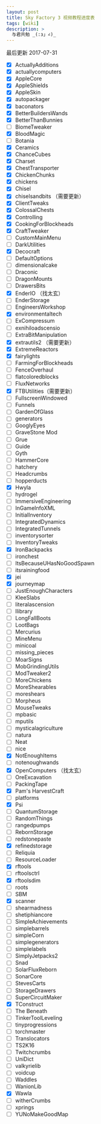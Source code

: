 ```yaml
---
layout: post
title: Sky Factory 3 视频教程进度表
tags: [wiki]
description: >
  与君共勉 _(:з」∠)_
---
```

最后更新 2017-07-31

- [x] ActuallyAdditions  
- [x] actuallycomputers
- [x] AppleCore
- [x] AppleShields
- [x] AppleSkin
- [x] autopackager
- [x] baconators
- [x] BetterBuildersWands
- [x] BetterThanBunnies
- [ ] BiomeTweaker
- [x] BloodMagic
- [ ] Botania
- [x] Ceramics
- [x] ChanceCubes
- [x] Charset
- [x] ChestTransporter
- [x] ChickenChunks
- [x] chickens
- [x] Chisel
- [x] chiselsandbits （需要更新）
- [x] ClientTweaks
- [x] ColossalChests
- [x] Controlling
- [x] CookingForBlockheads
- [x] CraftTweaker
- [ ] CustomMainMenu
- [ ] DarkUtilities
- [x] Decocraft
- [ ] DefaultOptions
- [ ] dimensionalcake
- [ ] Draconic
- [ ] DragonMounts
- [ ] DrawersBits
- [x] EnderIO （找太玄）
- [ ] EnderStorage
- [ ] EngineersWorkshop
- [x] environmentaltech
- [ ] ExCompressum
- [ ] exnihiloadscensio
- [ ] ExtraBitManipulation
- [x] extrautils2 （需要更新）
- [x] ExtremeReactors
- [x] fairylights
- [ ] FarmingForBlockheads
- [ ] FenceOverhaul
- [ ] flatcoloredblocks
- [ ] FluxNetworks
- [x] FTBUtilities（需要更新）
- [ ] FullscreenWindowed
- [ ] Funnels
- [ ] GardenOfGlass
- [ ] generators
- [ ] GooglyEyes
- [ ] GraveStone Mod
- [ ] Grue
- [ ] Guide
- [ ] Gyth
- [ ] HammerCore
- [ ] hatchery
- [ ] Headcrumbs
- [ ] hopperducts
- [x] Hwyla
- [ ] hydrogel
- [ ] ImmersiveEngineering
- [ ] InGameInfoXML
- [ ] InitialInventory
- [ ] IntegratedDynamics
- [ ] IntegratedTunnels
- [ ] inventorysorter
- [ ] InventoryTweaks
- [x] IronBackpacks
- [ ] ironchest
- [ ] ItsBecauseUHasNoGoodSpawn
- [ ] itsrainingfood
- [x] jei
- [x] journeymap
- [ ] JustEnoughCharacters
- [ ] KleeSlabs
- [ ] literalascension
- [ ] llibrary
- [ ] LongFallBoots
- [ ] LootBags
- [ ] Mercurius
- [ ] MineMenu
- [ ] minicoal
- [ ] missing_pieces
- [ ] MoarSigns
- [ ] MobGrindingUtils
- [ ] ModTweaker2
- [ ] MoreChickens
- [ ] MoreShearables
- [ ] moreshears
- [ ] Morpheus
- [ ] MouseTweaks
- [ ] mpbasic
- [ ] mputils
- [ ] mysticalagriculture
- [ ] natura
- [ ] Neat
- [ ] nice
- [x] NotEnoughItems
- [ ] notenoughwands
- [x] OpenComputers （找太玄）
- [ ] OreExcavation
- [ ] PackingTape
- [x] Pam's HarvestCraft
- [ ] platforms
- [x] Psi
- [ ] QuantumStorage
- [ ] RandomThings
- [ ] rangedpumps
- [ ] RebornStorage
- [ ] redstonepaste
- [x] refinedstorage
- [ ] Reliquia
- [ ] ResourceLoader
- [x] rftools
- [ ] rftoolsctrl
- [x] rftoolsdim
- [ ] roots
- [ ] SBM
- [x] scanner
- [ ] shearmadness
- [ ] shetiphiancore
- [ ] SimpleAchievements
- [ ] simplebarrels
- [ ] simpleCorn
- [ ] simplegenerators
- [ ] simplelabels
- [ ] SimplyJetpacks2
- [ ] Snad
- [ ] SolarFluxReborn
- [ ] SonarCore
- [ ] StevesCarts
- [ ] StorageDrawers
- [ ] SuperCircuitMaker
- [x] TConstruct
- [ ] The Beneath
- [ ] TinkerToolLeveling
- [ ] tinyprogressions
- [ ] torchmaster
- [ ] Translocators
- [ ] TS2K16
- [ ] Twitchcrumbs
- [ ] UniDict
- [ ] valkyrielib
- [ ] voidcup
- [ ] Waddles
- [ ] WanionLib
- [x] Wawla
- [ ] witherCrumbs
- [ ] xprings
- [ ] YUNoMakeGoodMap
